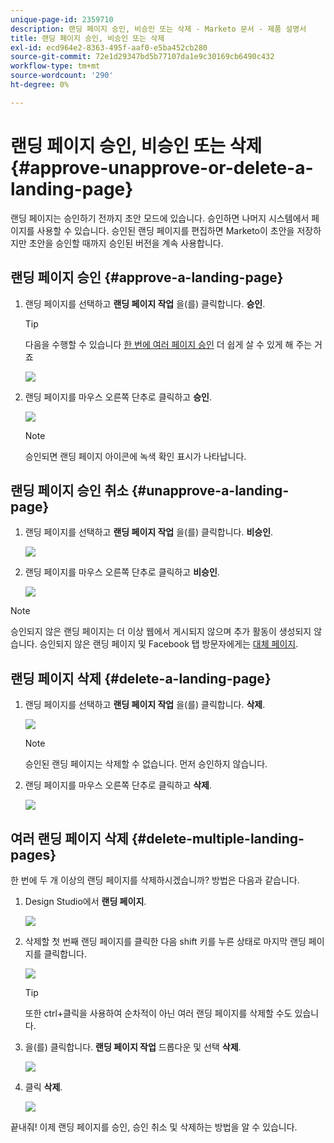 ```yaml
---
unique-page-id: 2359710
description: 랜딩 페이지 승인, 비승인 또는 삭제 - Marketo 문서 - 제품 설명서
title: 랜딩 페이지 승인, 비승인 또는 삭제
exl-id: ecd964e2-8363-495f-aaf0-e5ba452cb280
source-git-commit: 72e1d29347bd5b77107da1e9c30169cb6490c432
workflow-type: tm+mt
source-wordcount: '290'
ht-degree: 0%

---
```


# 랜딩 페이지 승인, 비승인 또는 삭제 {#approve-unapprove-or-delete-a-landing-page}

랜딩 페이지는 승인하기 전까지 초안 모드에 있습니다. 승인하면 나머지 시스템에서 페이지를 사용할 수 있습니다. 승인된 랜딩 페이지를 편집하면 Marketo이 초안을 저장하지만 초안을 승인할 때까지 승인된 버전을 계속 사용합니다.

## 랜딩 페이지 승인 {#approve-a-landing-page}

1. 랜딩 페이지를 선택하고 **랜딩 페이지 작업** 을(를) 클릭합니다. **승인**.

   >[!TIP]
   >
   >다음을 수행할 수 있습니다 [한 번에 여러 페이지 승인](/help/marketo/product-docs/demand-generation/landing-pages/landing-page-actions/approve-multiple-landing-pages-at-once.md) 더 쉽게 살 수 있게 해 주는 거죠

   ![](assets/image2014-9-16-15-3a28-3a22.png)

1. 랜딩 페이지를 마우스 오른쪽 단추로 클릭하고 **승인**.

   ![](assets/image2014-9-16-15-3a30-3a4.png)

   >[!NOTE]
   >
   >승인되면 랜딩 페이지 아이콘에 녹색 확인 표시가 나타납니다.

## 랜딩 페이지 승인 취소 {#unapprove-a-landing-page}

1. 랜딩 페이지를 선택하고 **랜딩 페이지 작업** 을(를) 클릭합니다. **비승인**.

   ![](assets/image2014-9-16-15-3a31-3a8.png)

1. 랜딩 페이지를 마우스 오른쪽 단추로 클릭하고 **비승인**.

   ![](assets/image2014-9-16-15-3a31-3a34.png)

>[!NOTE]
>
>승인되지 않은 랜딩 페이지는 더 이상 웹에서 게시되지 않으며 추가 활동이 생성되지 않습니다. 승인되지 않은 랜딩 페이지 및 Facebook 탭 방문자에게는 [대체 페이지](/help/marketo/product-docs/administration/settings/set-a-fallback-page.md).

## 랜딩 페이지 삭제 {#delete-a-landing-page}

1. 랜딩 페이지를 선택하고 **랜딩 페이지 작업** 을(를) 클릭합니다. **삭제**.

   ![](assets/image2014-9-16-15-3a49-3a59.png)

   >[!NOTE]
   >
   >승인된 랜딩 페이지는 삭제할 수 없습니다. 먼저 승인하지 않습니다.

1. 랜딩 페이지를 마우스 오른쪽 단추로 클릭하고 **삭제**.

   ![](assets/image2014-9-16-15-3a50-3a40.png)

## 여러 랜딩 페이지 삭제 {#delete-multiple-landing-pages}

한 번에 두 개 이상의 랜딩 페이지를 삭제하시겠습니까? 방법은 다음과 같습니다.

1. Design Studio에서 **랜딩 페이지**.

   ![](assets/one.png)

1. 삭제할 첫 번째 랜딩 페이지를 클릭한 다음 shift 키를 누른 상태로 마지막 랜딩 페이지를 클릭합니다.

   ![](assets/two.png)

   >[!TIP]
   >
   >또한 ctrl+클릭을 사용하여 순차적이 아닌 여러 랜딩 페이지를 삭제할 수도 있습니다.

1. 을(를) 클릭합니다. **랜딩 페이지 작업** 드롭다운 및 선택 **삭제**.

   ![](assets/three.png)

1. 클릭 **삭제**.

   ![](assets/four.png)

끝내줘! 이제 랜딩 페이지를 승인, 승인 취소 및 삭제하는 방법을 알 수 있습니다.
